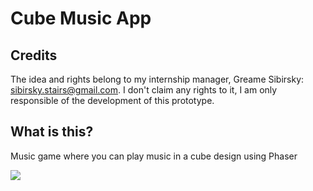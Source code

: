 # Cube Music App



## Credits

The idea and rights belong to my internship manager, Greame Sibirsky: sibirsky.stairs@gmail.com. 
I don't claim any rights to it, I am only responsible of the development of this prototype.

## What is this?

Music game where you can play music in a cube design using Phaser

![](https://scholar.wangnelson.xyz/assets/images/2022-06-28-23-02-12-0881276cd5565fe4942da2805e9628a9.png)
